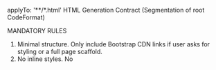 applyTo: '**/*.html'
HTML Generation Contract (Segmentation of root CodeFormat)

MANDATORY RULES
1. Minimal structure. Only include Bootstrap CDN links if user asks for styling or a full page scaffold.
2. No inline styles. No <style> tags. No custom CSS generation.
3. Prefer semantic elements (header, main, nav, section, footer) over generic divs. Merge adjacent containers where classes can coexist.
4. Attribute ordering: strictly alphabetical by attribute name.
5. Remove placeholder comments; global no-comment rule applies.
6. Collapse empty elements to `<tag></tag>` form (no self-closing for non-void elements).
7. Script tags placed at end of body unless user specifies otherwise.
8. When generating a full page scaffold on request, use:
<!DOCTYPE html>
<html lang="en">
<head>
	<meta charset="utf-8">
	<meta name="viewport" content="width=device-width,initial-scale=1">
	<title>Title</title>
	<link crossorigin="anonymous" href="https://cdn.jsdelivr.net/npm/bootstrap@5.3.3/dist/css/bootstrap.min.css" integrity="sha384-QWTKZyjpPEjISv5WaRU9OFeRpok6YctnYmDr5pNlyT2bRjXh0JMhjY6hW+ALEwIH" rel="stylesheet">
</head>
<body>
	<main class="container py-3"></main>
	<script crossorigin="anonymous" integrity="sha384-YvpcrYf0tY3lHB60NNkmXc5s9fDVZLESaAA55NDzOxhy9GkcIdslK1eN7N6jIeHz" src="https://cdn.jsdelivr.net/npm/bootstrap@5.3.3/dist/js/bootstrap.bundle.min.js"></script>
</body>
</html>
9. Avoid redundant nesting: if a single element can hold multiple Bootstrap utility classes that were previously split, combine them.
10. Forms: use label elements directly associated with inputs (for and id) but no extra descriptive comments.

ENFORCEMENT
Reject attempts to introduce inline styles or style blocks unless user explicitly overrides. Apply compactness: remove blank lines unless they disambiguate structural sections.

END HTML Contract.
